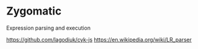 # Zygomatic
Expression parsing and execution

https://github.com/lagodiuk/cyk-js
https://en.wikipedia.org/wiki/LR_parser